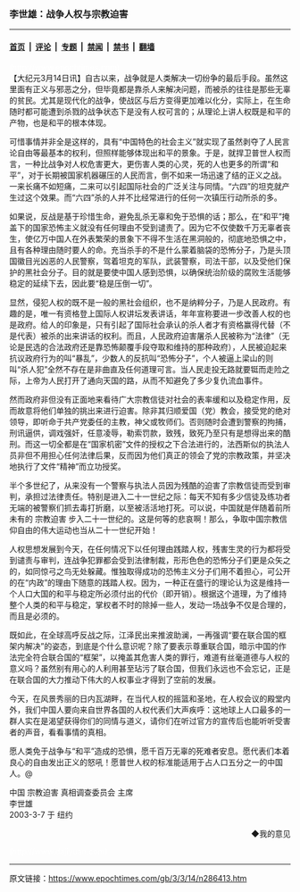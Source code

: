 ### 李世雄：战争人权与宗教迫害

---

#### [首页](../../../..?n286413) &nbsp;|&nbsp; [评论](../../../../../epoch-comment?n286413) &nbsp;|&nbsp; [专题](../../../../../epoch-special?n286413) &nbsp;|&nbsp; [禁闻](../../../../../epoch-news?n286413) &nbsp;|&nbsp; [禁书](../../../../../books?n286413) &nbsp;|&nbsp; [翻墙](https://github.com/gfw-breaker/nogfw/blob/master/README.md?n286413)


<div class="post_content" id="artbody" itemprop="articleBody">
 <!-- article content begin -->
 <p>
  <font color="#ffffff">
   (http://www.epochtimes.com)
  </font>
  <br/>
  【大纪元3月14日讯】自古以来，战争就是人类解决一切纷争的最后手段。虽然这里面有正义与邪恶之分，但毕竟都是靠杀人来解决问题，而被杀的往往是那些无辜的贫民。尤其是现代化的战争，使战区与后方变得更加难以化分，实际上，在生命随时都可能遭到杀戮的战争状态下是没有人权可言的；从理论上讲人权既是和平的产物，也是和平的根本体现。
 </p>
 <p>
  可惜事情并非全是这样的，具有“中国特色的社会主义”就实现了虽然剥夺了人民言论自由等最基本的权利，但照样能够体现出和平的景象。于是，就捍卫普世人权而言，一种比战争对人权危害更大，更伤害人类的心灵，死的人也更多的所谓“和平”，对于长期被国家机器碾压的人民而言，倒不如来一场迅速了结的正义之战。一来长痛不如短痛，二来可以引起国际社会的广泛关注与同情。“六四”的坦克就产生过这个效果。而“六四”杀的人并不比经常进行的任何一次镇压行动所杀的多。
 </p>
 <p>
  如果说，反战是基于珍惜生命，避免乱杀无辜和免于恐惧的话；那么，在“和平”掩盖下的国家恐怖主义就没有任何理由不受到谴责了。因为它不仅使数千万无辜者丧生，使亿万中国人在外表繁荣的景象下不得不生活在黑洞般的，彻底地恐惧之中，且有各种理由随时要人的命。充当杀手的不是什么蒙着脑袋的恐怖分子，乃是头顶国徽目光凶恶的人民警察，驾着坦克的军队，武装警察，司法干部，以及受他们保护的黑社会分子。目的就是要使中国人感到恐惧，以确保统治阶级的腐败生活能够稳定的延续下去，因此要“稳是压倒一切”。
 </p>
 <p>
  显然，侵犯人权的既不是一般的黑社会组织，也不是纳粹分子，乃是人民政府。有趣的是，唯一有资格登上国际人权讲坛发表讲话，年年宣称要进一步改善人权的也是政府。给人的印象是，只有引起了国际社会承认的杀人者才有资格赢得代替（不是代表）被杀的出来讲话的权利。而且，人民政府迫害屠杀人民被称为“法律”（无论是民选的合法政府还是靠恐怖颠覆手段夺取和维持的那种政府），人民被迫起来抗议政府行为的叫“暴乱”，少数人的反抗叫“恐怖分子”，个人被逼上梁山的则叫“杀人犯”全然不存在是非曲直及任何道理可言。当人民走投无路就要铤而走险之际，上帝为人民打开了通向天国的路，从而不知避免了多少复仇流血事件。
 </p>
 <p>
  然而政府非但没有正面地来看待广大宗教信徒对社会的表率缓和以及稳定作用，反而故意将他们单独的挑出来进行迫害。除非其归顺爱国（党）教会，接受党的绝对领导，即听命于共产党委任的主教，神父或牧师们。否则随时会遭到警察的拘捕，刑讯逼供，调戏强奸，任意凌辱，勒索罚款，致残，致死乃至只有是想得出来的酷刑。而这一切全都是在“国家机密”文件的授权之下合法进行的，法西斯似的执法人员非但不用担心任何法律后果，反而因为他们真正的领会了党的宗教政策，并坚决地执行了文件“精神”而立功授奖。
 </p>
 <p>
  半个多世纪了，从来没有一个警察与执法人员因为残酷的迫害了宗教信徒而受到审判，承担过法律责任。特别是进入二十一世纪之际：每天不知有多少信徒及练功者无端的被警察们抓去毒打折磨，以至被活活地打死。可以说，中国就是伴随着前所未有的
  <ok href="https://www.epochtimes.com/gb/tag/%E5%AE%97%E6%95%99%E8%BF%AB%E5%AE%B3.html">
   宗教迫害
  </ok>
  步入二十一世纪的。这是何等的悲哀啊！那么，争取中国宗教信仰自由的伟大运动也当从二十一世纪开始！
 </p>
 <p>
  人权思想发展到今天，在任何情况下以任何理由践踏人权，残害生灵的行为都将受到谴责与审判，连战争犯罪都会受到法律制裁，形形色色的恐怖分子们更是众矢之的，如同惊弓之鸟无处躲藏。惟独取得成功的恐怖主义分子们用不着担心，可公开的在“内政”的理由下随意的践踏人权。因为，一种正在盛行的理论认为这是维持一个人口大国的和平与稳定所必须付出的代价（即开销）。根据这个道理，为了维持整个人类的和平与稳定，掌权者不时的除掉一些人，发动一场战争不仅是合理的，而且是必须的。
 </p>
 <p>
  既如此，在全球高呼反战之际，江泽民出来推波助澜，一再强调“要在联合国的框架内解决”的姿态，到底是个什么意识呢？除了要表示尊重联合国，暗示中国的作法完全符合联合国的“框架”，以掩盖其危害人类的罪行，难道有丝毫道德与人权的意义吗？虽然别有用心的人利用甚至玷污了联合国，但我们永远也不会忘记，正是在联合国的大力推动下伟大的人权事业才得到了空前的发展。
 </p>
 <p>
  今天，在风景秀丽的日内瓦湖畔，在当代人权的摇篮和圣地，在人权会议的殿堂内外，我们中国人要向来自世界各国的人权代表们大声疾呼：这地球上人口最多的一群人实在是渴望获得你们的同情与道义，请你们在听过官方的宣传后也能听听受害者的声音，看看事情的真相。
 </p>
 <p>
  愿人类免于战争与“和平”造成的恐惧，愿千百万无辜的死难者安息。愿代表们本着良心的自由发出正义的怒吼！愿普世人权的标准能适用于占人口五分之一的中国人。@
 </p>
 <p>
  中国
  <ok href="https://www.epochtimes.com/gb/tag/%E5%AE%97%E6%95%99%E8%BF%AB%E5%AE%B3.html">
   宗教迫害
  </ok>
  真相调查委员会 主席
  <br/>
  李世雄
  <br/>
  2003-3-7 于 纽约
 </p>
 <div align="right">
  <ok href="sendmail.asp?p=pinglunfankui&amp;subject=评论文章读者反馈&amp;body=您好﹐我读了贵网站的文章《李世雄：战争人权与宗教迫害》后﹐">
   ◆我的意见
  </ok>
 </div>
 <p>
  <font color="#ffffff">
   (http://www.dajiyuan.com)
  </font>
 </p>
 <!-- article content end -->
 <div id="below_article_ad">
 </div>
</div>


---

原文链接：https://www.epochtimes.com/gb/3/3/14/n286413.htm